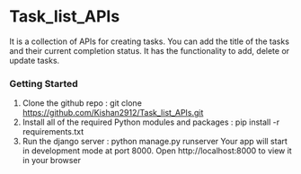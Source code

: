 # Task_list_APIs
It is a collection of APIs for creating tasks. You can add the title of the tasks and their current completion status. It has the functionality to add, delete or update tasks.

### Getting Started
1. Clone the github repo : git clone https://github.com/Kishan2912/Task_list_APIs.git
2. Install all of the required Python modules and packages : pip install -r requirements.txt
3. Run the django server : python manage.py runserver 
Your app will start in development mode at port 8000.
Open http://localhost:8000 to view it in your browser
